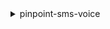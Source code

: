 <details><summary>pinpoint-sms-voice</summary><blockquote>

- **<details><summary>create-configuration-set</summary><blockquote>**

  * --configuration-set-name
  * --cli-input-json
  * --cli-input-yaml
  * --generate-cli-skeleton


- **<details><summary>create-configuration-set-event-destination</summary><blockquote>**

  * --configuration-set-name
  * --event-destination
  * --event-destination-name
  * --cli-input-json
  * --cli-input-yaml
  * --generate-cli-skeleton


- **<details><summary>delete-configuration-set</summary><blockquote>**

  * --configuration-set-name
  * --cli-input-json
  * --cli-input-yaml
  * --generate-cli-skeleton


- **<details><summary>delete-configuration-set-event-destination</summary><blockquote>**

  * --configuration-set-name
  * --event-destination-name
  * --cli-input-json
  * --cli-input-yaml
  * --generate-cli-skeleton


- **<details><summary>get-configuration-set-event-destinations</summary><blockquote>**

  * --configuration-set-name
  * --cli-input-json
  * --cli-input-yaml
  * --generate-cli-skeleton


- **<details><summary>help</summary><blockquote>**

  * 


- **<details><summary>send-voice-message</summary><blockquote>**

  * --caller-id
  * --configuration-set-name
  * --content
  * --destination-phone-number
  * --origination-phone-number
  * --cli-input-json
  * --cli-input-yaml
  * --generate-cli-skeleton


- **<details><summary>update-configuration-set-event-destination</summary><blockquote>**

  * --configuration-set-name
  * --event-destination
  * --event-destination-name
  * --cli-input-json
  * --cli-input-yaml
  * --generate-cli-skeleton


</blockquote></details>
</blockquote></details>
</blockquote></details>
</blockquote></details>
</blockquote></details>
</blockquote></details>
</blockquote></details>
</blockquote></details>
</blockquote></details>
